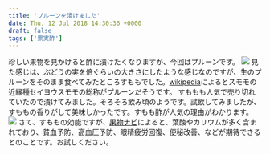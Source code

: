 ```yaml
---
title: 'プルーンを漬けました'
date: Thu, 12 Jul 2018 14:30:36 +0000
draft: false
tags: ['果実酢']
---
```


珍しい果物を見かけると酢に漬けたくなりますが、今回はプルーンです。 [![](/images/2018/07/DSC_0586.jpg)](/images/2018/07/DSC_0586.jpg) 見た感じは、ぶどうの実を倍ぐらいの大きさにしたような感じなのですが、生のプルーンをそのまま食べてみたところすももでした。[wikipedia](https://ja.wikipedia.org/wiki/%E3%83%97%E3%83%AB%E3%83%BC%E3%83%B3)によるとスモモの近縁種セイヨウスモモの総称がプルーンだそうです。 すももも人気で売り切れていたので漬けてみました。そろそろ飲み頃のようです。試飲してみましたが、すももの香りがして美味しかったです。すもも酢が人気の理由がわかります。 [![](/images/2018/07/DSC_0587-722x1024.jpg)](/images/2018/07/DSC_0587.jpg) さて、すももの効能ですが、[果物ナビ](https://www.kudamononavi.com/zukan/plum.htm)によると、葉酸やカリウムが多く含まれており、貧血予防、高血圧予防、眼精疲労回復、便秘改善、などが期待できるとのことです。お試しください。
